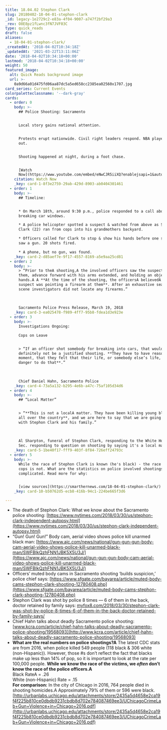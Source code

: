 ```yaml
---
title: 18.04.02 Stephon Clark
slug: 20180402-18-04-01-stephon-clark
_id: legacy-1e2729c2-e83a-4f04-9007-a747f2bf29a3
_rev: O8E8pz1fLwnc3fN7JVF03C
type: quick_reads
draft: false
aliases:
  - 18-04-01-stephon-clark/
_createdAt: '2018-04-02T10:34:18Z'
_updatedAt: '2021-03-22T13:11:06Z'
date: '2018-04-02T10:34:18+00:00'
lastmod: '2018-04-02T10:34:18+00:00'
weight: 50
featured_image:
  alt: Quick Reads background image
  url: >-
    0a9d66a01d475fd06aa87dc5a5ed658cc2385ea02560x1707.jpg
card_series: Current Events
colorpaletteclassname: '--dark-gray'
cards:
  - order: 0
    body: >-
      ## Police Shooting: Sacramento


      Local story gains national attention.


      Protests erupt nationwide. Civil right leaders respond. NBA players speak
      out.


      Shooting happened at night, during a foot chase.


      [Watch
      Now](https://www.youtube.com/embed/eNwCJR5iiXQ?enablejsapi=1&autoplay=1&rel=0)
    citation: Watch Now
    _key: card-1-8f3e2759-29ab-429d-8903-ab0404301461
  - order: 1
    body: >-
      ## Timeline:


      * On March 18th, around 9:30 p.m., police responded to a call about a man
      breaking car windows.

      * A police helicopter spotted a suspect & watched from above as Stephon
      Clark (22) ran from cops into his grandmothers backyard.

      * Officers called for Clark to stop & show his hands before one said they
      saw a gun. 20 shots fired.

      * A phone, but no gun, was found.
    _key: card-2-d85aef7e-9f17-4557-8169-a5e9aa25cd81
  - order: 2
    body: >-
      > “Prior to theA shooting,A the involved officers saw the suspect facing
      them, advance forward with his arms extended, and holding an object in his
      hands.A A **At the time of the shooting, the officersA believedA theA
      suspect was pointing a firearm at them**. After an exhaustive search,
      scene investigators did not locate any firearms.”  
        
        
        
      Sacramento Police Press Release, March 19, 2018
    _key: card-3-ea025478-f989-4ff7-95b8-fdea1d3e923e
  - order: 3
    body: >-
      Investigations Ongoing:  

      Cops on Leave


      > “If an officer shot somebody for breaking into cars, that would
      definitely not be a justified shooting. **They have to have reason, at the
      moment, that they felt that their life, or somebody else’s life, was in
      danger to do that**.”  
        
        
        
      Chief Daniel Hahn, Sacramento Police
    _key: card-4-73a5a132-b295-4e6b-a47c-75af105d34d6
  - order: 4
    body: >-
      ## “Local Matter”


      > “**This is not a localA matter. They have been killing young black men
      all over the country**, and we are here to say that we are going to stand
      with Stephon Clark and his family.”  
        
        
        
      Al Sharpton, funeral of Stephon Clark, responding to the White House Press
      Sec. responding to question on shooting by saying it's a local matter.
    _key: card-5-1be40f17-fff9-403f-8f84-726eff24793c
  - order: 5
    body: >-
      While the race of Stephon Clark is known (he's black) - the race of the
      cops is not. What are the statistics on police involved shootings? Its
      complicated. Read more for why:


      [view sources](https://smarthernews.com/18-04-01-stephon-clark/)
    _key: card-10-b50762d5-ecb8-416b-94c1-224be665f3d6

---
```

* The death of Stephon Clark: What we know about the Sacramento police shooting: [https://www.nytimes.com/2018/03/30/us/stephon-clark-independent-autopsy.html](https://www.nytimes.com/2018/03/30/us/stephon-clark-independent-autopsy.html)
* “Gun! Gun! Gun!” Body cam, aerial video shows police kill unarmed black man: [https://www.ajc.com/news/national/gun-gun-gun-body-cam-aerial-video-shows-police-kill-unarmed-black-man/SWFBIkQzhFNN1JBK5X5U3J/](https://www.ajc.com/news/national/gun-gun-gun-body-cam-aerial-video-shows-police-kill-unarmed-black-man/SWFBIkQzhFNN1JBK5X5U3J/)
* Officers’ muted body cams in Sacramento shooting ‘builds suspicion,’ police chief says: [https://www.sfgate.com/bayarea/article/muted-body-cams-stephon-clark-shooting-12780408.php](https://www.sfgate.com/bayarea/article/muted-body-cams-stephon-clark-shooting-12780408.php)
* Stephon Clark was shot by police 8 times — 6 of them in the back, doctor retained by family says: [myfox8.com/2018/03/30/stephon-clark-was-shot-by-police-8-times-6-of-them-in-the-back-doctor-retained-by-family-says/](http://myfox8.com/2018/03/30/stephon-clark-was-shot-by-police-8-times-6-of-them-in-the-back-doctor-retained-by-family-says/)
* Chief Hahn talks about deadly Sacramento police shooting: [www.kcra.com/article/chief-hahn-talks-about-deadly-sacramento-police-shooting/19568093](http://www.kcra.com/article/chief-hahn-talks-about-deadly-sacramento-police-shooting/19568093)
* **What are the real numbers on police shootings?A** The latest CDC stats are from 2016, when police killed 549 people (118 black & 306 white (non-Hispanic)). However, those #s don’t reflect the fact that blacks make up less than 14% of pop, so it is important to look at the rate per 100,000 people. **While we know the race of the victims, we *often* don’t know the race of the police officers.A**  
Black RateA = .26  
White (non-Hispanic) Rate = .15  
**For comparison:** In the city of Chicago in 2016, 764 people died in shooting homicides.A Approximately 79% of them or 596 were black.  
[http://urbanlabs.uchicago.edu/attachments/store/2435a5d4658e2ca19f4f225b810ce0dbdb9231cbdb8d702e784087469ee3/UChicagoCrimeLab+Gun+Violence+in+Chicago+2016.pdf](http://urbanlabs.uchicago.edu/attachments/store/2435a5d4658e2ca19f4f225b810ce0dbdb9231cbdb8d702e784087469ee3/UChicagoCrimeLab+Gun+Violence+in+Chicago+2016.pdf)